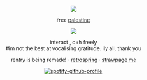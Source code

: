 <div align="center">
  
![](https://komarev.com/ghpvc/?username=akchouu&+color=blue&label=★ )

free [palestine](https://arab.org/click-to-help/palestine/)

</div>

<div align="center">
  
![](https://files.catbox.moe/4kkh31.png)
</div>

<div align="center">
interact , c+h freely
</div>

<div align="center">
#im not the best at vocalising gratitude. ily all, thank you
</div>


<div align="center">

rentry is being remade! · [retrospring](https://retrospring.net/@anthropicdesire) · [strawpage me](https://akoswonderland.straw.page)

</div>

<div align="center">

[![spotify-github-profile](https://spotify-github-profile.kittinanx.com/api/view?uid=31xu3wwd6hv7usmrqh2dnoppcqbq&cover_image=true&theme=natemoo-re&show_offline=true&background_color=3e1919&interchange=false&bar_color=4e93b1&bar_color_cover=true)](https://github.com/kittinan/spotify-github-profile)

</div>

